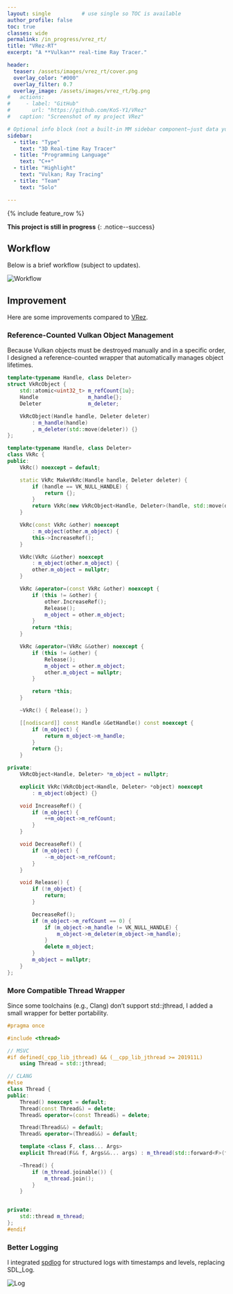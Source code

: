 ```yaml
---
layout: single          # use single so TOC is available
author_profile: false
toc: true
classes: wide
permalink: /in_progress/vrez_rt/
title: "VRez-RT"
excerpt: "A **Vulkan** real-time Ray Tracer."

header:
  teaser: /assets/images/vrez_rt/cover.png 
  overlay_color: "#000"
  overlay_filter: 0.7
  overlay_image: /assets/images/vrez_rt/bg.png
#   actions:
#     - label: "GitHub"
#       url: "https://github.com/KoS-Y1/VRez"
#   caption: "Screenshot of my project VRez"

# Optional info block (not a built-in MM sidebar component—just data you can render manually if you want)
sidebar:
  - title: "Type"
    text: "3D Real-time Ray Tracer"
  - title: "Programming Language"
    text: "C++"
  - title: "Highlight"
    text: "Vulkan; Ray Tracing"
  - title: "Team"
    text: "Solo"

---
```


{% include feature_row %}

**This project is still in progress**
{: .notice--success}

## Workflow

Below is a brief workflow (subject to updates).

![Workflow](/assets/images/vrez_rt/workflow.png)

## Improvement

Here are some improvements compared to [VRez](/completed_projects/vrez/).

### Reference-Counted Vulkan Object Management

Because Vulkan objects must be destroyed manually and in a specific order, I designed a reference-counted wrapper that automatically manages object lifetimes.

```cpp
template<typename Handle, class Deleter>
struct VkRcObject {
    std::atomic<uint32_t> m_refCount{1u};
    Handle                m_handle{};
    Deleter               m_deleter;

    VkRcObject(Handle handle, Deleter deleter)
        : m_handle(handle)
        , m_deleter(std::move(deleter)) {}
};

template<typename Handle, class Deleter>
class VkRc {
public:
    VkRc() noexcept = default;

    static VkRc MakeVkRc(Handle handle, Deleter deleter) {
        if (handle == VK_NULL_HANDLE) {
            return {};
        }
        return VkRc(new VkRcObject<Handle, Deleter>(handle, std::move(deleter)));
    }

    VkRc(const VkRc &other) noexcept
        : m_object(other.m_object) {
        this->IncreaseRef();
    }

    VkRc(VkRc &&other) noexcept
        : m_object(other.m_object) {
        other.m_object = nullptr;
    }

    VkRc &operator=(const VkRc &other) noexcept {
        if (this != &other) {
            other.IncreaseRef();
            Release();
            m_object = other.m_object;
        }
        return *this;
    }

    VkRc &operator=(VkRc &&other) noexcept {
        if (this != &other) {
            Release();
            m_object = other.m_object;
            other.m_object = nullptr;
        }

        return *this;
    }

    ~VkRc() { Release(); }

    [[nodiscard]] const Handle &GetHandle() const noexcept {
        if (m_object) {
            return m_object->m_handle;
        }
        return {};
    }

private:
    VkRcObject<Handle, Deleter> *m_object = nullptr;

    explicit VkRc(VkRcObject<Handle, Deleter> *object) noexcept
        : m_object(object) {}

    void IncreaseRef() {
        if (m_object) {
            ++m_object->m_refCount;
        }
    }

    void DecreaseRef() {
        if (m_object) {
            --m_object->m_refCount;
        }
    }

    void Release() {
        if (!m_object) {
            return;
        }

        DecreaseRef();
        if (m_object->m_refCount == 0) {
            if (m_object->m_handle != VK_NULL_HANDLE) {
                m_object->m_deleter(m_object->m_handle);
            }
            delete m_object;
        }
        m_object = nullptr;
    }
};


```

### More Compatible Thread Wrapper

Since some toolchains (e.g., Clang) don’t support std::jthread, I added a small wrapper for better portability.

```cpp
#pragma once

#include <thread>

// MSVC
#if defined(_cpp_lib_jthread) && (__cpp_lib_jthread >= 201911L)
    using Thread = std::jthread;

// CLANG
#else
class Thread {
public:
    Thread() noexcept = default;
    Thread(const Thread&) = delete;
    Thread& operator=(const Thread&) = delete;

    Thread(Thread&&) = default;
    Thread& operator=(Thread&&) = default;

    template <class F, class... Args>
    explicit Thread(F&& f, Args&&... args) : m_thread(std::forward<F>(f), std::forward<Args>(args)...) {}

    ~Thread() {
        if (m_thread.joinable()) {
            m_thread.join();
        }
    }


private:
    std::thread m_thread;
};
#endif

```

### Better Logging

I integrated [spdlog](https://github.com/gabime/spdlog) for structured logs with timestamps and levels, replacing SDL_Log.

![Log](/assets//images/vrez_rt/log.png)
